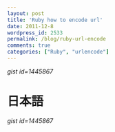 ```yaml
---
layout: post
title: 'Ruby how to encode url'
date: 2011-12-8
wordpress_id: 2533
permalink: /blog/ruby-url-encode
comments: true
categories: ["Ruby", "urlencode"]
---
```

*gist id=1445867*

# 日本語

*gist id=1445867*
